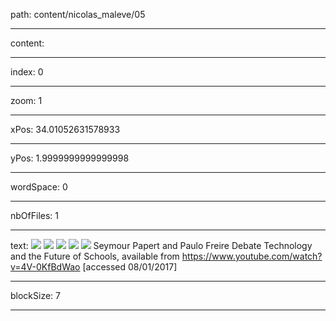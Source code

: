 path: content/nicolas_maleve/05

----

content: 

----

index: 0

----

zoom: 1

----

xPos: 34.01052631578933

----

yPos: 1.9999999999999998

----

wordSpace: 0

----

nbOfFiles: 1

----

text: ![](05/01.png)
![](05/02.png)
![](05/05.png)
![](05/06.png)
![](05/07.png)
Seymour Papert and Paulo Freire Debate Technology and the Future of Schools, available from https://www.youtube.com/watch?v=4V-0KfBdWao [accessed 08/01/2017]

----

blockSize: 7

----

